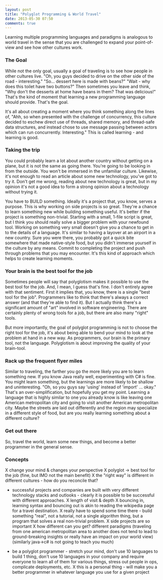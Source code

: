 ```yaml
---
layout: post
title: "Polyglot Programming & World Travel"
date: 2013-05-30 07:50
comments: true
---
```


Learning multiple programming languages and paradigms is analogous to world travel in the sense that you are challenged to expand your point-of-view and see how other cultures work.

### The Goal
While not the only goal, usually a goal of traveling is to see how people in other cultures live.  "Oh, you guys decided to drive on the other side of the road - interesting."  "So... dessert here is made with beans?"  "Wait - why does this toilet have two buttons?"  Then sometimes you leave and think, "Why don't the desserts at home have beans in them?  That was delicious!"  That's the kind of moment that learning a new programming language should provide.  That's the goal.

It's all about creating a moment where you think something along the lines of, "Ahh, so when presented with the challenge of concurrency, this culture decided to eschew direct use of threads, shared memory, and thread-safe data structures, and instead chose to use message passing between actors which can run concurrently.  Interesting."  This is called learning - and learning is good.


### Taking the trip
You could probably learn a lot about another country without getting on a plane, but it is not the same as going there.  You're going to be looking in from the outside.  You won't be immersed in the unfamiliar culture.  Likewise, it's not enough to read an article about some new technology, you've got to try it.  Don't get me wrong, reading about new technology is great, but in my opinion it's not a good idea to form a strong opinion about a technology without trying it.

You have to BUILD something.  Ideally it's a project that, you know, serves a purpose.  This is why working on side projects is so great.  They're a chance to learn something new while building something useful.  It's better if the project is something non-trivial.  Starting with a small, 1-file script is great, but I think you should really solve a bigger problem with your newfound tool.  Working on something very small doesn't give you a chance to get in to the details of a language.  It's similar to having a layover at an airport in a new country.  Sure you were there, you probably got a quick bite somewhere that made native-style food, but you didn't immerse yourself in the culture by any means.  Commit to completing the project and push through problems that you may encounter.  It's this kind of approach which helps to create learning moments.


### Your brain is the best tool for the job
Sometimes people will say that polyglotism makes it possible to use the best tool for the job.  And, I mean, I guess that's fine.  I don't entirely agree with that sentiment.  First it implies that, you know, there is a single "best tool for the job".  Programmers like to think that there's always a correct answer (and that they're able to find it).  But I actually think there's a significant amount of "art" involved in software engineering.  There are certainly plenty of wrong tools for a job, but there are also many "right" tools.

But more importantly, the goal of polyglot programming is not to choose the right tool for the job, it's about being able to bend your mind to look at the problem at hand in a new way.  As programmers, our brain is the primary tool, not the language.  Polyglotism is about improving the quality of your brain-tool.


### Rack up the frequent flyer miles
Similar to traveling, the farther you go the more likely you are to learn something new.  If you know Java really well, experimenting with C# is fine.  You might learn something, but the learnings are more likely to be shallow and uninteresting.  "Oh, so you guys say 'using' instead of 'import' ... okay."  That's an over-simplification, but hopefully you get my point.  Learning a language that is highly similar to one you already know is like leaving one American metropolitan city and going to visit another American metropolitan city.  Maybe the streets are laid out differently and the region may specialize in a different style of food, but are you really learning something about a different culture?


### Get out there
So, travel the world, learn some new things, and become a better programmer in the general sense.

### Concepts
X change your mind & changes your perspective
X polyglot -> best tool for the job (fine, but IMO not the main benefit)
X the "right way" is different in different cultures - how do you reconcile that?
- successful projects and companies are built with very different technology stacks and outlooks - clearly it is possible to be successful with different approaches.
X length of visit & depth
  X bouncing in, learning syntax and bouncing out is akin to reading the wikipedia page for a travel destination.
  X really have to spend some time there - build something "real", not a tutorial, not a single algorithm thing, but a program that solves a real non-trivial problem.
  X side projects are so important
X how different can you get? different paradigms (traveling from one american metropolitan area to another does not tend to lead to ground-breaking insights or really have an impact on your world view) (similarly java->c# is not going to teach you much)

- be a polyglot programmer - stretch your mind, don't use 10 languages to build 1 thing, don't use 10 languages in your company and require everyone to learn all of them for various things, stress out people in ops, complicate deployments, etc.
X this is a personal thing - will make you a better programmer in whatever language you use for a given project
